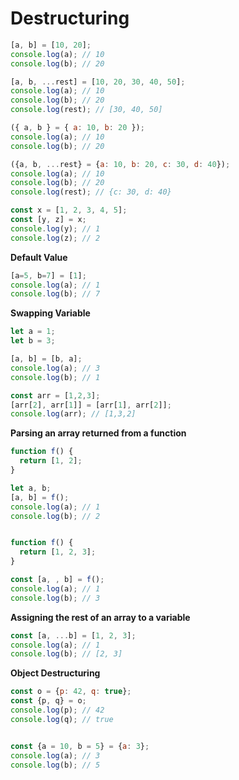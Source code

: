 # Destructuring

```javascript
[a, b] = [10, 20];
console.log(a); // 10
console.log(b); // 20

[a, b, ...rest] = [10, 20, 30, 40, 50];
console.log(a); // 10
console.log(b); // 20
console.log(rest); // [30, 40, 50]

({ a, b } = { a: 10, b: 20 });
console.log(a); // 10
console.log(b); // 20

({a, b, ...rest} = {a: 10, b: 20, c: 30, d: 40});
console.log(a); // 10
console.log(b); // 20
console.log(rest); // {c: 30, d: 40}

const x = [1, 2, 3, 4, 5];
const [y, z] = x;
console.log(y); // 1
console.log(z); // 2
```

**Default Value**

```javascript
[a=5, b=7] = [1];
console.log(a); // 1
console.log(b); // 7
```

**Swapping Variable**

```javascript
let a = 1;
let b = 3;

[a, b] = [b, a];
console.log(a); // 3
console.log(b); // 1

const arr = [1,2,3];
[arr[2], arr[1]] = [arr[1], arr[2]];
console.log(arr); // [1,3,2]
```

**Parsing an array returned from a function**

```javascript
function f() {
  return [1, 2];
}

let a, b; 
[a, b] = f(); 
console.log(a); // 1
console.log(b); // 2


function f() {
  return [1, 2, 3];
}

const [a, , b] = f();
console.log(a); // 1
console.log(b); // 3
```

**Assigning the rest of an array to a variable** 

```javascript
const [a, ...b] = [1, 2, 3];
console.log(a); // 1
console.log(b); // [2, 3]
```

**Object Destructuring** 

```javascript
const o = {p: 42, q: true};
const {p, q} = o;
console.log(p); // 42
console.log(q); // true 


const {a = 10, b = 5} = {a: 3};
console.log(a); // 3
console.log(b); // 5
```

